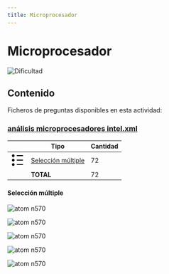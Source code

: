 ```yaml
---
title: Microprocesador
---
```


# Microprocesador

![Dificultad](https://img.shields.io/badge/Dificultad-Desconocida-black)



## Contenido

Ficheros de preguntas disponibles en esta actividad:



### [análisis microprocesadores intel.xml](an%C3%A1lisis%20microprocesadores%20intel.xml)


|   | Tipo              | Cantidad                   |
| - | ----------------- | -------------------------- |
| ![multichoice](https://raw.githubusercontent.com/teuton-software/actirepo/master/icons/multichoice.svg) | [Selección múltiple](#selección-múltiple) | 72 |
|   | **TOTAL**         | 72 |


#### Selección múltiple


![atom n570](images/an%C3%A1lisis%20microprocesadores%20intel/atom-n570_1.png)

![atom n570](images/an%C3%A1lisis%20microprocesadores%20intel/atom-n570_2.png)

![atom n570](images/an%C3%A1lisis%20microprocesadores%20intel/atom-n570_3.png)

![atom n570](images/an%C3%A1lisis%20microprocesadores%20intel/atom-n570_4.png)

![atom n570](images/an%C3%A1lisis%20microprocesadores%20intel/atom-n570_5.png)




